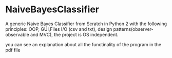 # NaiveBayesClassifier
A generic Naive Bayes Classifier from Scratch in Python 2 with the following principles: OOP, GUI,Files I/O (csv and txt), design patterns(observer-observable and MVC), the project is OS independent. 

you can see an explanation about all the functinality of the program in the pdf file
